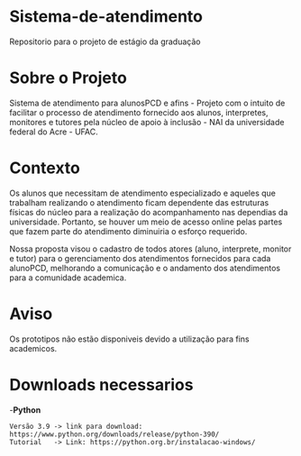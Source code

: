 # Sistema-de-atendimento
Repositorio para o projeto de estágio da graduação

# Sobre o Projeto

Sistema de atendimento para alunosPCD e afins - Projeto com o intuito de facilitar o processo de atendimento fornecido aos alunos, interpretes, monitores e tutores pela núcleo de apoio à inclusão - NAI da universidade federal do Acre - UFAC.

# Contexto

Os alunos que necessitam de atendimento especializado e aqueles que trabalham realizando o atendimento ficam dependente das estruturas físicas do núcleo para a realização do acompanhamento nas dependias da universidade. Portanto, se houver um meio de acesso online pelas partes que fazem parte do atendimento diminuiria o esforço requerido.

Nossa proposta visou o cadastro de todos atores (aluno, interprete, monitor e tutor) para o gerenciamento dos atendimentos fornecidos para cada alunoPCD, melhorando a comunicação e o andamento dos atendimentos para a comunidade academica.

# Aviso

Os prototipos não estão disponiveis devido a utilização para fins academicos.

#  Downloads necessarios

-**Python**
  ```
  Versão 3.9 -> link para download: https://www.python.org/downloads/release/python-390/
  Tutorial   -> Link: https://python.org.br/instalacao-windows/
  ```
